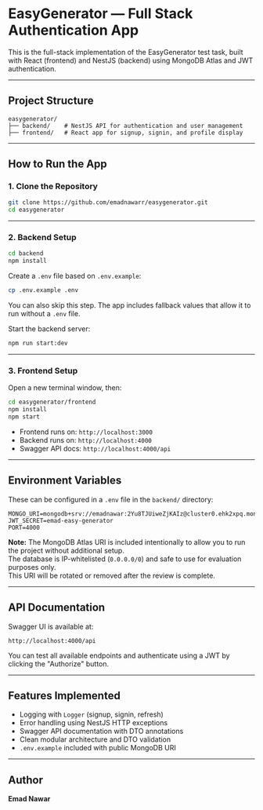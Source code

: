 # EasyGenerator — Full Stack Authentication App

This is the full-stack implementation of the EasyGenerator test task, built with React (frontend) and NestJS (backend) using MongoDB Atlas and JWT authentication.

---

## Project Structure

```
easygenerator/
├── backend/    # NestJS API for authentication and user management
├── frontend/   # React app for signup, signin, and profile display
```

---

## How to Run the App

### 1. Clone the Repository

```bash
git clone https://github.com/emadnawarr/easygenerator.git
cd easygenerator
```

---

### 2. Backend Setup

```bash
cd backend
npm install
```

Create a `.env` file based on `.env.example`:

```bash
cp .env.example .env
```

You can also skip this step. The app includes fallback values that allow it to run without a `.env` file.

Start the backend server:

```bash
npm run start:dev
```

---

### 3. Frontend Setup

Open a new terminal window, then:

```bash
cd easygenerator/frontend
npm install
npm start
```

- Frontend runs on: `http://localhost:3000`  
- Backend runs on: `http://localhost:4000`  
- Swagger API docs: `http://localhost:4000/api`

---

## Environment Variables

These can be configured in a `.env` file in the `backend/` directory:

```env
MONGO_URI=mongodb+srv://emadnawar:2Yu8TJUiweZjKAIz@cluster0.ehk2xpq.mongodb.net/
JWT_SECRET=emad-easy-generator
PORT=4000
```

**Note:** The MongoDB Atlas URI is included intentionally to allow you to run the project without additional setup.  
The database is IP-whitelisted (`0.0.0.0/0`) and safe to use for evaluation purposes only.  
This URI will be rotated or removed after the review is complete.

---

## API Documentation

Swagger UI is available at:

```
http://localhost:4000/api
```

You can test all available endpoints and authenticate using a JWT by clicking the "Authorize" button.

---

## Features Implemented

- Logging with `Logger` (signup, signin, refresh)
- Error handling using NestJS HTTP exceptions
- Swagger API documentation with DTO annotations
- Clean modular architecture and DTO validation
- `.env.example` included with public MongoDB URI

---

## Author

**Emad Nawar**  

